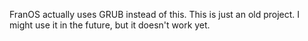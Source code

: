 FranOS actually uses GRUB instead of this.
This is just an old project.
I might use it in the future, but it doesn't work yet.